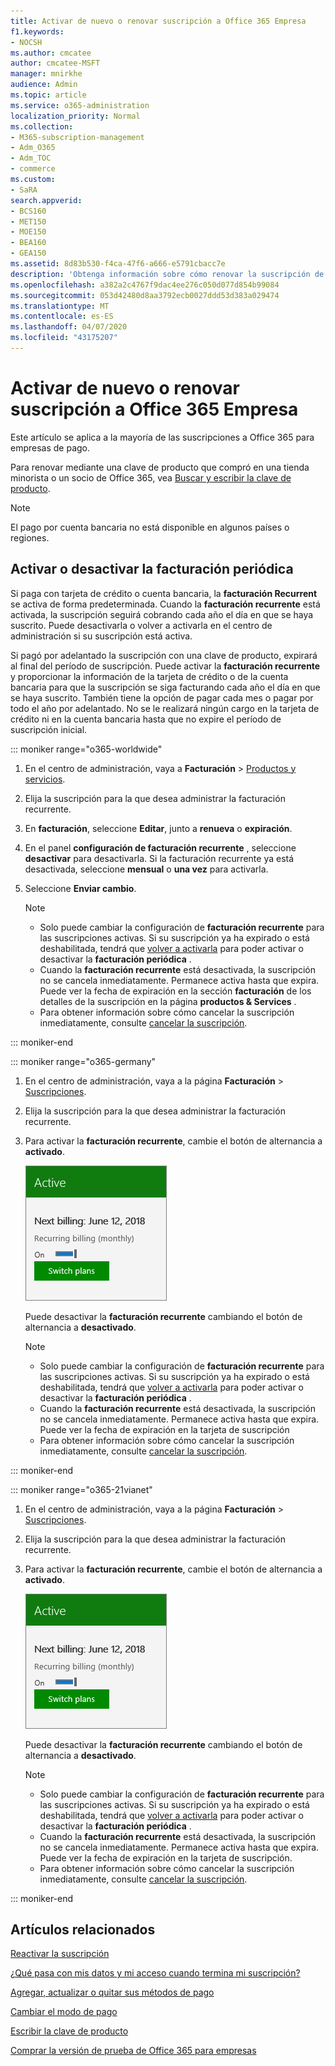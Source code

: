 ```yaml
---
title: Activar de nuevo o renovar suscripción a Office 365 Empresa
f1.keywords:
- NOCSH
ms.author: cmcatee
author: cmcatee-MSFT
manager: mnirkhe
audience: Admin
ms.topic: article
ms.service: o365-administration
localization_priority: Normal
ms.collection:
- M365-subscription-management
- Adm_O365
- Adm_TOC
- commerce
ms.custom:
- SaRA
search.appverid:
- BCS160
- MET150
- MOE150
- BEA160
- GEA150
ms.assetid: 8d83b530-f4ca-47f6-a666-e5791cbacc7e
description: 'Obtenga información sobre cómo renovar la suscripción de Office 365 para empresas con una clave de producto y activar o desactivar la facturación recurrente. '
ms.openlocfilehash: a382a2c4767f9dac4ee276c050d077d854b99084
ms.sourcegitcommit: 053d42480d8aa3792ecb0027ddd53d383a029474
ms.translationtype: MT
ms.contentlocale: es-ES
ms.lasthandoff: 04/07/2020
ms.locfileid: "43175207"
---
```

# <a name="renew-office-365-for-business"></a>Activar de nuevo o renovar suscripción a Office 365 Empresa

Este artículo se aplica a la mayoría de las suscripciones a Office 365 para empresas de pago.
  
Para renovar mediante una clave de producto que compró en una tienda minorista o un socio de Office 365, vea [Buscar y escribir la clave de producto](../enter-your-product-key.md).

> [!NOTE]
> El pago por cuenta bancaria no está disponible en algunos países o regiones.
  
## <a name="turn-recurring-billing-off-or-on"></a>Activar o desactivar la facturación periódica

Si paga con tarjeta de crédito o cuenta bancaria, la **facturación Recurrent** se activa de forma predeterminada. Cuando la **facturación recurrente** está activada, la suscripción seguirá cobrando cada año el día en que se haya suscrito. Puede desactivarla o volver a activarla en el centro de administración si su suscripción está activa.
  
Si pagó por adelantado la suscripción con una clave de producto, expirará al final del período de suscripción. Puede activar la **facturación recurrente** y proporcionar la información de la tarjeta de crédito o de la cuenta bancaria para que la suscripción se siga facturando cada año el día en que se haya suscrito. También tiene la opción de pagar cada mes o pagar por todo el año por adelantado. No se le realizará ningún cargo en la tarjeta de crédito ni en la cuenta bancaria hasta que no expire el período de suscripción inicial.

::: moniker range="o365-worldwide"

1. En el centro de administración, vaya a **Facturación** \> <a href="https://go.microsoft.com/fwlink/p/?linkid=842054" target="_blank">Productos y servicios</a>.

2. Elija la suscripción para la que desea administrar la facturación recurrente.
 
3. En **facturación**, seleccione **Editar**, junto a **renueva** o **expiración**.

4. En el panel **configuración de facturación recurrente** , seleccione **desactivar** para desactivarla. Si la facturación recurrente ya está desactivada, seleccione **mensual** o **una vez** para activarla.

5. Seleccione **Enviar cambio**.

    > [!NOTE]
    > - Solo puede cambiar la configuración de **facturación recurrente** para las suscripciones activas. Si su suscripción ya ha expirado o está deshabilitada, tendrá que [volver a activarla](reactivate-your-subscription.md) para poder activar o desactivar la **facturación periódica** .
    > - Cuando la **facturación recurrente** está desactivada, la suscripción no se cancela inmediatamente. Permanece activa hasta que expira. Puede ver la fecha de expiración en la sección **facturación** de los detalles de la suscripción en la página **productos & Services** .
    > - Para obtener información sobre cómo cancelar la suscripción inmediatamente, consulte [cancelar la suscripción](cancel-your-subscription.md).

::: moniker-end

::: moniker range="o365-germany"
  
1. En el centro de administración, vaya a la página **Facturación** \> <a href="https://go.microsoft.com/fwlink/p/?linkid=847745" target="_blank">Suscripciones</a>.

2. Elija la suscripción para la que desea administrar la facturación recurrente.
 
3. Para activar la **facturación recurrente**, cambie el botón de alternancia a **activado**.

    ![Primer plano de una tarjeta de suscripción que tiene la facturación recurrente activada.](../../media/984464dc-6b63-4b24-84e1-67f6c4b1d48e.png)
  
    Puede desactivar la **facturación recurrente** cambiando el botón de alternancia a **desactivado**.

    > [!NOTE]
    > - Solo puede cambiar la configuración de **facturación recurrente** para las suscripciones activas. Si su suscripción ya ha expirado o está deshabilitada, tendrá que [volver a activarla](reactivate-your-subscription.md) para poder activar o desactivar la **facturación periódica** .
    > - Cuando la **facturación recurrente** está desactivada, la suscripción no se cancela inmediatamente. Permanece activa hasta que expira. Puede ver la fecha de expiración en la tarjeta de suscripción
    > - Para obtener información sobre cómo cancelar la suscripción inmediatamente, consulte [cancelar la suscripción](cancel-your-subscription.md).

::: moniker-end

::: moniker range="o365-21vianet"
  
1. En el centro de administración, vaya a la página **Facturación** \> <a href="https://go.microsoft.com/fwlink/p/?linkid=850626" target="_blank">Suscripciones</a>.

2. Elija la suscripción para la que desea administrar la facturación recurrente.
 
3. Para activar la **facturación recurrente**, cambie el botón de alternancia a **activado**.

    ![Primer plano de una tarjeta de suscripción que tiene la facturación recurrente activada.](../../media/984464dc-6b63-4b24-84e1-67f6c4b1d48e.png)
  
    Puede desactivar la **facturación recurrente** cambiando el botón de alternancia a **desactivado**.

    > [!NOTE]
    > - Solo puede cambiar la configuración de **facturación recurrente** para las suscripciones activas. Si su suscripción ya ha expirado o está deshabilitada, tendrá que [volver a activarla](reactivate-your-subscription.md) para poder activar o desactivar la **facturación periódica** .
    > - Cuando la **facturación recurrente** está desactivada, la suscripción no se cancela inmediatamente. Permanece activa hasta que expira. Puede ver la fecha de expiración en la tarjeta de suscripción.
    > - Para obtener información sobre cómo cancelar la suscripción inmediatamente, consulte [cancelar la suscripción](cancel-your-subscription.md).

::: moniker-end

## <a name="related-articles"></a>Artículos relacionados

[Reactivar la suscripción](reactivate-your-subscription.md)

[¿Qué pasa con mis datos y mi acceso cuando termina mi suscripción?](what-if-my-subscription-expires.md)

[Agregar, actualizar o quitar sus métodos de pago](../billing-and-payments/add-update-or-remove-credit-card-or-bank-account.md)

[Cambiar el modo de pago](../billing-and-payments/change-payment-method.md)
  
[Escribir la clave de producto](../enter-your-product-key.md)
  
[Comprar la versión de prueba de Office 365 para empresas](../buy-a-subscription-from-your-free-trial.md)